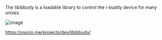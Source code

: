 The libibbudy is a loadable library to control the i-buddy device for many unixes.

![image](https://github.com/rosorio/libibuddy/assets/471498/4f38813c-2063-4889-8c8a-e82d5660617d)

https://osorio.me/projects/dev/libibbudy/
